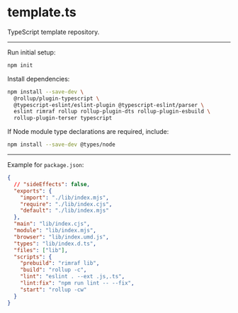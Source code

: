 # template.ts

TypeScript template repository.

---

Run initial setup:

```sh
npm init
```

Install dependencies:

```sh
npm install --save-dev \
  @rollup/plugin-typescript \
  @typescript-eslint/eslint-plugin @typescript-eslint/parser \
  eslint rimraf rollup rollup-plugin-dts rollup-plugin-esbuild \
  rollup-plugin-terser typescript
```

If Node module type declarations are required, include:

```sh
npm install --save-dev @types/node
```

---

Example for `package.json`:

```json
{
  // "sideEffects": false,
  "exports": {
    "import": "./lib/index.mjs",
    "require": "./lib/index.cjs",
    "default": "./lib/index.mjs"
  },
  "main": "lib/index.cjs",
  "module": "lib/index.mjs",
  "browser": "lib/index.umd.js",
  "types": "lib/index.d.ts",
  "files": ["lib"],
  "scripts": {
    "prebuild": "rimraf lib",
    "build": "rollup -c",
    "lint": "eslint . --ext .js,.ts",
    "lint:fix": "npm run lint -- --fix",
    "start": "rollup -cw"
  }
}
```
